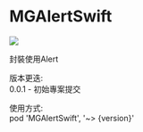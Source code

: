 # MGAlertSwift
![](https://img.shields.io/cocoapods/v/MGAlertSwift.svg?style=flat)  

封裝使用Alert  

版本更迭:  
0.0.1 - 初始專案提交

使用方式:  
pod 'MGAlertSwift', '~> {version}'
